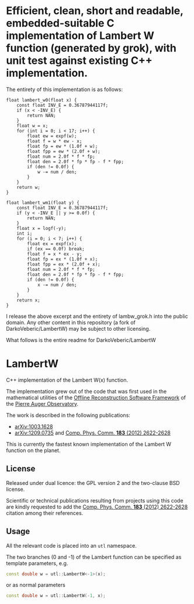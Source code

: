 Efficient, clean, short and readable, embedded-suitable C implementation of Lambert W function (generated by grok), with unit test against existing C++ implementation.
========

The entirety of this implementation is as follows:
```
float lambert_w0(float x) {
    const float INV_E = 0.36787944117f;
    if (x < -INV_E) {
        return NAN;
    }
    float w = x;
    for (int i = 0; i < 17; i++) {
        float ew = expf(w);
        float f = w * ew - x;
        float fp = ew * (1.0f + w);
        float fpp = ew * (2.0f + w);
        float num = 2.0f * f * fp;
        float den = 2.0f * fp * fp - f * fpp;
        if (den != 0.0f) {
            w -= num / den;
        }
    }
    return w;
}

float lambert_wm1(float y) {
    const float INV_E = 0.36787944117f;
    if (y < -INV_E || y >= 0.0f) {
        return NAN;
    }
    float x = logf(-y);
    int i;
    for (i = 0; i < 7; i++) {
        float ex = expf(x);
        if (ex == 0.0f) break;
        float f = x * ex - y;
        float fp = ex * (1.0f + x);
        float fpp = ex * (2.0f + x);
        float num = 2.0f * f * fp;
        float den = 2.0f * fp * fp - f * fpp;
        if (den != 0.0f) {
            x -= num / den;
        }
    }
    return x;
}
```

I release the above excerpt and the entirety of lambw_grok.h into the public domain. Any other content in this repository (a fork of DarkoVeberic/LambertW) may be subject to other licensing.

What follows is the entire readme for DarkoVeberic/LambertW

LambertW
========

C++ implementation of the Lambert W(x) function.

The implementation grew out of the code that was first used in the mathematical
utilities of the [Offline Reconstruction Software
Framework](http://arxiv.org/abs/0707.1652) of the [Pierre Auger
Observatory](http://www.auger.org).

The work is described in the following publications:
* [arXiv:1003.1628](http://arxiv.org/abs/1003.1628)
* [arXiv:1209.0735](http://arxiv.org/abs/1209.0735) and [Comp. Phys. Comm. **183** (2012) 2622-2628](http://dx.doi.org/10.1016/j.cpc.2012.07.008)

This is currently the fastest known implementation of the Lambert W function on the planet.


## License

Released under dual licence: the GPL version 2 and the two-clause BSD license.

Scientific or technical publications resulting from projects using this code are kindly requested to add the [Comp. Phys. Comm. **183** (2012) 2622-2628](http://dx.doi.org/10.1016/j.cpc.2012.07.008) citation among their references.



## Usage

All the relevant code is placed into an `utl` namespace.

The two branches (0 and -1) of the Lambert function can be specified as template parameters, e.g.
```C++
const double w = utl::LambertW<-1>(x);
```
or as normal parameters
```C++
const double w = utl::LambertW(-1, x);
```
